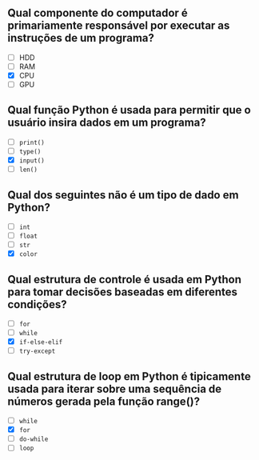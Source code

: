 ## Qual componente do computador é primariamente responsável por executar as instruções de um programa?

- [ ] HDD
- [ ] RAM
- [x] CPU
- [ ] GPU

## Qual função Python é usada para permitir que o usuário insira dados em um programa?

- [ ] `print()`
- [ ] `type()`
- [x] `input()`
- [ ] `len()`

## Qual dos seguintes não é um tipo de dado em Python?

- [ ] `int`
- [ ] `float`
- [ ] `str`
- [x] `color`

## Qual estrutura de controle é usada em Python para tomar decisões baseadas em diferentes condições?

- [ ] `for`
- [ ] `while`
- [x] `if-else-elif`
- [ ] `try-except`

## Qual estrutura de loop em Python é tipicamente usada para iterar sobre uma sequência de números gerada pela função range()?

- [ ] `while`
- [x] `for`
- [ ] `do-while`
- [ ] `loop`
